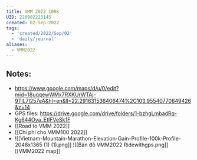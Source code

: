 ```yaml
---
title: VMM 2022 100k
UID: 220902223145
created: 02-Sep-2022
tags:
  - 'created/2022/Sep/02'
  - 'daily/journal'
aliases:
  - VMM2022
---
```

## Notes:

- https://www.google.com/maps/d/u/0/edit?mid=18uqqewWMx7RXKUrWTAj-9TlL7I257eA&hl=en&ll=22.291631536406474%2C103.95540770649426&z=14
- GPS files: https://drive.google.com/drive/folders/1-bzhgLmbadRq-Kg644Oya_EtIFVeSk1F
- [[Road to VMM 2022]]
- [[Chi phí cho VMM100 2022]]
- ![[Vietnam-Mountain-Marathon-Elevation-Gain-Profile-100k-Profile-2048x1365 (1) (1).png]]
![[Bản đồ VMM2022 Ridewithgps.png]]
[[VMM2022 map]]